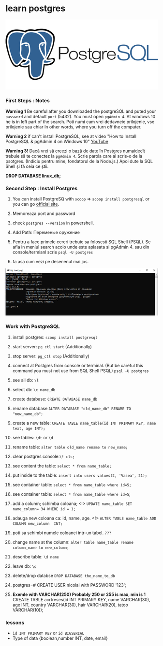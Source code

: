 # learn postgres
![JavaScript](img/postgres.png)

### First Steps : Notes

**Warning 1** Be careful after you downloaded the postgreSQL and puted your `password` and default `port` (5432). You must open `pgAdmin 4`. At windows 10 he is in left part of the search. Poti numi cum vrei dedavneie prilojenie, vse prilojenie sau chiar In other words, where you turn off the computer.

**Warning 2** if can't install PostgreSQL, see at video "How to Install PostgreSQL & pgAdmin 4 on Windows 10" [YouTube](https://www.youtube.com/watch?v=e1MwsT5FJRQ&list=PLQqEY2kzSbZ5m0FyWH0BuOiCne05mwecW&index=6&ab_channel=ProgrammingKnowledge)

**Warning 3!** Dacă vrei să creezi o bază de date în Postgres numaidecît trebuie să te conectez la `pgAdmin 4`. Scrie parola care ai scris-o de la psotgres. (Indiciu pentru mine, fondatorul de la Node.js.) Apoi dute la SQL Shell și fă ceia ce știi.

**DROP DATABASE linux_db;**

### Second Step : Install Postgres

1. You can install PostgreSQ with `scoop` => `scoop install postgresql` or you can go [official site](https://www.postgresql.org/download/). 

2. Memoreaza port and password

3. check `postgres --version` in powershell.

4. Add Path: Переменые оружение

5. Pentru a face primele cereri trebuie sa folosesti SQL Shell (PSQL). Se afla in meniul search acolo unde este aplasata si pgAdmin 4. sau din console/termianl scrie `psql -U postgres` 

6. fa asa cum vezi pe desenenul mai jos.

![PSQL](img/SQL_Shell_PSQL.PNG) 

### Work with PostgreSQL

1. install postgres: `scoop install postgresql`
2. start server: `pg_ctl start`  (Additionally)
3. stop server: `pg_ctl stop` (Additionally)
4. connect at Postgres from console or terminal. (But be careful this command you must not use from SQL Shell PSQL) `psql -U postgres`
5. see all db: `\l`
6. select db: `\c name_db`
7. create database: `CREATE DATABASE name_db`
8. rename database `ALTER DATABASE "old_name_db" RENAME TO "new_name_db";`
9. create a new table: `CREATE TABLE name_table(id INT PRIMARY KEY, name text, age INT);`
10. see tables: `\dt` or `\d`
11. rename table: `alter table old_name rename to new_name;`
12. clear postgres console:`\! cls;`
13. see content the table: `select * from name_table;`
14. put inside to the table: `insert into users values(2, 'Vasea', 21);`
15. see container table: `select * from name_table where id=5;`
16. see container table: `select * from name_table where id=5`;
17. add a column; schimba coloana; <!>
`UPDATE name_table SET name_column= 34 WHERE id = 1;`

18. adauga new coloana ca: id, name, age. <!>
`ALTER TABLE name_table ADD COLUMN new_column  INT; `

19. poti sa schimbi numele coloanei intr-un tabel.
`???`

20. change name at the column:
`alter table name_table rename column_name to new_column;`

21. describe table: `\d name`

22. leave db: `\q`

23. delete/drop databse `DROP DATABASE the_name_to_db`

24. postgres=# CREATE USER nicolai with PASSWORD '123';

25. **Exemle with VARCHAR(250) Probably 250 or 255 is max, min is 1** CREATE TABLE acrtreses(id INT PRIMARY KEY, name VARCHAR(30), age INT, country VARCHAR(30), hair VARCHAR(20), tatoo VARCHAR(10));

### lessons

* `id INT PRIMARY KEY` or `id BIGSERIAL`
* Type of data {boolean,number INT, date, email}
